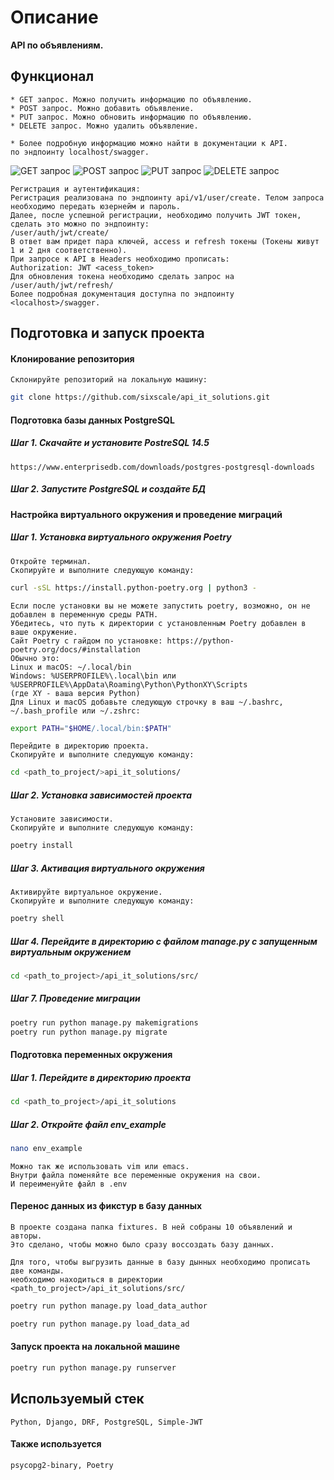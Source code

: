# Описание
__API по объявлениям.__
## Функционал
```
* GET запрос. Можно получить информацию по объявлению.
* POST запрос. Можно добавить объявление.
* PUT запрос. Можно обновить информацию по объявлению.
* DELETE запрос. Можно удалить объявление.

* Более подробную информацию можно найти в документации к API.
по эндпоинту localhost/swagger.
```
![GET запрос](image/GET.png)
![POST запрос](image/POST.png)
![PUT запрос](image/PUT.png)
![DELETE запрос](image/DELETE.png)
```
Регистрация и аутентификация:
Регистрация реализована по эндпоинту api/v1/user/create. Телом запроса необходимо передать юзернейм и пароль.
Далее, после успешной регистрации, необходимо получить JWT токен, сделать это можно по эндпоинту:
/user/auth/jwt/create/
В ответ вам придет пара ключей, access и refresh токены (Токены живут 1 и 2 дня соответственно).
При запросе к API в Headers необходимо прописать:
Authorization: JWT <acess_token>
Для обновления токена необходимо сделать запрос на /user/auth/jwt/refresh/
Более подробная документация доступна по эндпоинту <localhost>/swagger.
```
## Подготовка и запуск проекта
#### Клонирование репозитория
```
Склонируйте репозиторий на локальную машину:
```
```bash
git clone https://github.com/sixscale/api_it_solutions.git
```
#### Подготовка базы данных PostgreSQL
##### Шаг 1. Скачайте и установите PostreSQL 14.5
```
https://www.enterprisedb.com/downloads/postgres-postgresql-downloads
```
##### Шаг 2. Запустите PostgreSQL и создайте БД
#### Настройка виртуального окружения и проведение миграций
##### Шаг 1. Установка виртуального окружения Poetry
```
Откройте терминал.
Скопируйте и выполните следующую команду:
```
```bash
curl -sSL https://install.python-poetry.org | python3 -
```
```
Если после установки вы не можете запустить poetry, возможно, он не добавлен в переменную среды PATH.
Убедитесь, что путь к директории с установленным Poetry добавлен в ваше окружение.
Сайт Poetry с гайдом по установке: https://python-poetry.org/docs/#installation
Обычно это:
Linux и macOS: ~/.local/bin
Windows: %USERPROFILE%\.local\bin или %USERPROFILE%\AppData\Roaming\Python\PythonXY\Scripts 
(где XY - ваша версия Python)
Для Linux и macOS добавьте следующую строчку в ваш ~/.bashrc, ~/.bash_profile или ~/.zshrc:
```
```bash
export PATH="$HOME/.local/bin:$PATH"
```
```
Перейдите в директорию проекта.
Скопируйте и выполните следующую команду:
```
```bash
cd <path_to_project/>api_it_solutions/
```
##### Шаг 2. Установка зависимостей проекта
```
Установите зависимости.
Скопируйте и выполните следующую команду:
```
```bash
poetry install
```
##### Шаг 3. Активация виртуального окружения
```
Активируйте виртуальное окружение.
Скопируйте и выполните следующую команду:
```
```bash
poetry shell
```
##### Шаг 4. Перейдите в директорию с файлом manage.py с запущенным виртуальным окружением
```bash
cd <path_to_project>/api_it_solutions/src/
```
##### Шаг 7. Проведение миграции
```bash
poetry run python manage.py makemigrations
poetry run python manage.py migrate
```
#### Подготовка переменных окружения
##### Шаг 1. Перейдите в директорию проекта
```bash
cd <path_to_project>/api_it_solutions
```

##### Шаг 2. Откройте файл *env_example* 
```bash
nano env_example
```
```
Можно так же использовать vim или emacs.
Внутри файла поменяйте все переменные окружения на свои.
И переименуйте файл в .env
```
#### Перенос данных из фикстур в базу данных
```
В проекте создана папка fixtures. В ней собраны 10 объявлений и авторы.
Это сделано, чтобы можно было сразу воссоздать базу данных.
```
```
Для того, чтобы выгрузить данные в базу дынных необходимо прописать две команды.
необходимо находиться в директории <path_to_project>/api_it_solutions/src/
```
```bash
poetry run python manage.py load_data_author
```
```bash
poetry run python manage.py load_data_ad
```
#### Запуск проекта на локальной машине
```bash
poetry run python manage.py runserver
```
## Используемый стек
```
Python, Django, DRF, PostgreSQL, Simple-JWT
```
#### Также используется
```
psycopg2-binary, Poetry
```